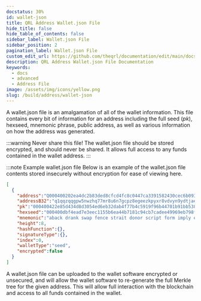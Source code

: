 ```yaml
---
docstatus: 30%
id: wallet-json
title: QRL Address Wallet.json File
hide_title: false
hide_table_of_contents: false
sidebar_label: Wallet.json File
sidebar_position: 2
pagination_label: Wallet.json File
custom_edit_url: https://github.com/theqrl/documentation/edit/main/docs/Build/Address/wallet-json.md
description: QRL Address Wallet.json File Documentation
keywords:
  - docs
  - advanced
  - Address File
image: /assets/img/icons/yellow.png
slug: /build/address/wallet-json
---
```


A wallet.json file is an amalgamation of all of the wallet information. This file contains every bit of information for an address including the full seed (_pk_), hexseed, mnemonic phrase, public address, as well as various information on how the address was generated.



:::warning Never share this file!
The wallet.json file should be stored encrypted, and should never be shared. It allows full access to any funds contained in the wallet address.
::: 

:::note Example wallet.json file
Below is an example of the wallet.json file contents stored insecurely without encryption for ease of viewing here.


```json
[
  { 
    "address":"Q000400202ea4dc2b83ded8cfcd4fc8c0447ca3391582430cec6b093291ab9773173af1bb5ed7e8",
    "addressB32":"q1qqzqqgpw5nwzhq77mr8u6n7gcpz8egeezkpyxr8vdvyn9ydtjae3wwh38u0m5v",
    "pk":"000400422e85d434d8d3054ed6eb32dab4f77b4c5919f96b44701b91bb538eaa3e5e83a1b5b893ab335ae9ce04ac483a8ed53cb0d82c70ae9971fe93eeea6ea0ccf819",
    "hexseed":"000400dbf4ead7e3eec1155b6ea44b7181c94cb7cadee49969eb798fdea34ad5c3c01b64b4661dfbeb51f76609a0c182eb7a47",
    "mnemonic":"aback drank swap fence strait donor script form imply eerie invade brave fan legend tape evil higher ride mortar tricky expect gentry scare retire remark gritty wolves repeal weary gray peak blew tsar pipe",
    "height":8,
    "hashFunction":{},
    "signatureType":{},
    "index":0,
    "walletType":"seed",
    "encrypted":false
  }
]
```

A wallet.json file can be uploaded to the wallet software encrypted or unsecured, and will allow the wallet software to re-generate the full Merkle tree for the given address. This will allow full interaction with the blockchain and access to all funds contained in the wallet.

